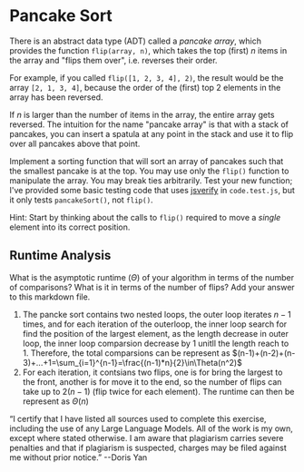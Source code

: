 # Pancake Sort

There is an abstract data type (ADT) called a *pancake array*, which provides
the function `flip(array, n)`, which takes the top (first) $n$ items in the
array and "flips them over", i.e. reverses their order.

For example, if you called `flip([1, 2, 3, 4], 2)`, the result would
be the array  `[2, 1, 3, 4]`, because the order of the (first) top 2
elements in the array has been reversed.

If $n$ is larger than the number of items in the array, the entire array gets
reversed. The intuition for the name "pancake array" is that with a stack of
pancakes, you can insert a spatula at any point in the stack and use it to flip
over all pancakes above that point.

Implement a sorting function that will sort an array of pancakes such that the
smallest pancake is at the top. You may use only the `flip()` function to
manipulate the array. You may break ties arbitrarily. Test your new function;
I've provided some basic testing code that uses
[jsverify](https://jsverify.github.io/) in `code.test.js`, but it only tests
`pancakeSort()`, not `flip()`.

Hint: Start by thinking about the calls to `flip()` required to move a *single*
element into its correct position.

## Runtime Analysis

What is the asymptotic runtime ($\Theta$) of your algorithm in terms of the
number of comparisons? What is it in terms of the number of flips? Add your
answer to this markdown file.

1. The pancke sort contains two nested loops, the outer loop iterates $n-1$ times, and for each iteration of the outerloop, the inner loop search for find the position of the largest element, as the length decrease in outer loop, the inner loop comparsion decrease by 1 unitll the length reach to 1. Therefore, the total comparsions can be represent as $(n-1)+(n-2)+(n-3)+...+1=\sum_{i=1}^{n-1}=\frac{(n-1)*n}{2}\in\Theta(n^2)$
2. For each iteration, it contsians two flips, one is for bring the largest to the front, another is for move it to the end, so the number of flips can take up to $2(n-1)$ (flip twice for each element). The runtime can then be represent as $\Theta(n)$

“I certify that I have listed all sources used to complete this exercise, including the use of any Large Language Models. All of the work is my own, except where stated otherwise. I am aware that plagiarism carries severe penalties and that if plagiarism is suspected, charges may be filed against me without prior notice.” --Doris Yan